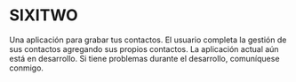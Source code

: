 # SIXITWO
Una aplicación para grabar tus contactos. El usuario completa la gestión de sus contactos agregando sus propios contactos. La aplicación actual aún está en desarrollo. Si tiene problemas durante el desarrollo, comuníquese conmigo.
